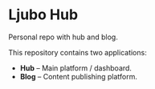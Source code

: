 # Ljubo Hub

Personal repo with hub and blog.

This repository contains two applications:

- **Hub** – Main platform / dashboard.
- **Blog** – Content publishing platform.

